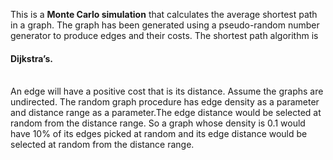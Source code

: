 This is a <b>Monte Carlo simulation</b> that calculates the average shortest path in a graph. The graph has been generated using a pseudo-random number generator to
produce edges and their costs. The shortest path algorithm is <h4><b>Dijkstra’s.</b></h4> </br>
An edge will have a positive cost that is its distance.  Assume the graphs are undirected. The random graph procedure has edge density as a parameter 
and distance range as a parameter.The edge distance would be selected at random from the distance range. So a graph whose density is 0.1 would have 10% of 
its edges picked at random and its edge distance would be selected at random from the distance range. 
